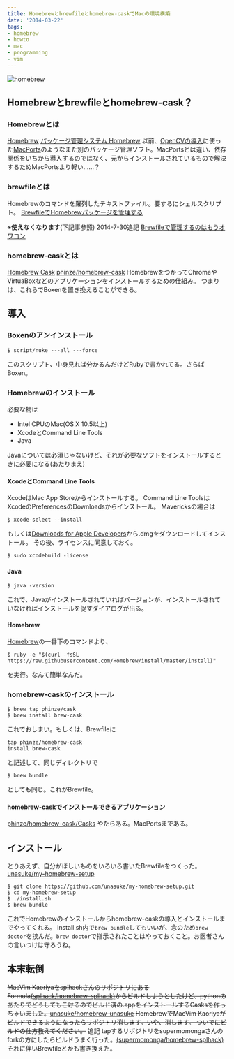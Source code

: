 ```yaml
---
title: Homebrewとbrewfileとhomebrew-caskでMacの環境構築
date: '2014-03-22'
tags:
- homebrew
- howto
- mac
- programming
- vim
---
```


![homebrew](2014/homebrew-environment-setup.png)

## Homebrewとbrewfileとhomebrew-cask？

### Homebrewとは

[Homebrew](http://brew.sh/)
[パッケージ管理システム Homebrew](http://qiita.com/b4b4r07/items/6efebc2f3d1cbbd393fc)
以前、[OpenCVの導入](articles/2013/2013-05-26-opencv-testprogram-on-xcode)に使った[MacPorts](http://www.macports.org/)のようなまた別のパッケージ管理ソフト。MacPortsとは違い、依存関係をいちから導入するのではなく、元からインストールされているもので解決するためMacPortsより軽い……？

### brewfileとは

Homebrewのコマンドを羅列したテキストファイル。要するにシェルスクリプト。
[BrewfileでHomebrewパッケージを管理する](http://deeeet.com/writing/2013/12/23/brewfile/)

※__使えなくなります__(下記事参照) 2014-7-30追記
[Brewfileで管理するのはもうオワコン](articles/2014/2014-07-28-brewfile-is-outdated)

### homebrew-caskとは

[Homebrew Cask](http://caskroom.io/)
[phinze/homebrew-cask](https://github.com/phinze/homebrew-cask)
HomebrewをつかってChromeやVirtuaBoxなどのアプリケーションをインストールするための仕組み。
つまりは、これらでBoxenを置き換えることができる。

## 導入

### Boxenのアンインストール

```shell
$ script/nuke ---all ---force
```

このスクリプト、中身見れば分かるんだけどRubyで書かれてる。さらばBoxen。

### Homebrewのインストール

必要な物は

- Intel CPUのMac(OS X 10.5以上)
- XcodeとCommand Line Tools
- Java

Javaについては必須じゃないけど、それが必要なソフトをインストールするときに必要になる(あたりまえ)

#### XcodeとCommand Line Tools

XcodeはMac App Storeからインストールする。
Command Line ToolsはXcodeのPreferencesのDownloadsからインストール。
Mavericksの場合は

```shell
$ xcode-select --install
```

もしくは[Downloads for Apple Developers](https://developer.apple.com/downloads/index.action)から.dmgをダウンロードしてインストール。
その後、ライセンスに同意しておく。

```shell
$ sudo xcodebuild -license
```

#### Java

```shell
$ java -version
```

これで、Javaがインストールされていればバージョンが、インストールされていなければインストールを促すダイアログが出る。

#### Homebrew

[Homebrew](http://brew.sh/)の一番下のコマンドより、

```shell
$ ruby -e "$(curl -fsSL https://raw.githubusercontent.com/Homebrew/install/master/install)"
```

を実行。なんて簡単なんだ。

### homebrew-caskのインストール

```shell
$ brew tap phinze/cask
$ brew install brew-cask
```

これでおしまい。もしくは、Brewfileに

```
tap phinze/homebrew-cask
install brew-cask
```

と記述して、同じディレクトリで

```shell
$ brew bundle
```

としても同じ。これがBrewfile。

#### homebrew-caskでインストールできるアプリケーション

[phinze/homebrew-cask/Casks](https://github.com/phinze/homebrew-cask/tree/master/Casks)
やたらある。MacPortsまである。

## インストール

とりあえず、自分がほしいものをいろいろ書いたBrewfileをつくった。
[unasuke/my-homebrew-setup](https://github.com/unasuke/my-homebrew-setup)

```shell
$ git clone https://github.com/unasuke/my-homebrew-setup.git
$ cd my-homebrew-setup
$ ./install.sh
$ brew bundle
```

これでHomebrewのインストールからhomebrew-caskの導入とインストールまでやってくれる。
install.sh内で`brew bundle`してもいいが、念のため`brew doctor`を挟んだ。`brew doctor`で指示されたことはやっておくこと。お医者さんの言いつけは守ろうね。

## 本末転倒

~~MacVim KaoriyaをsplhackさんのリポジトリにあるFormula[(splhack/homebrew-splhack)](https://github.com/splhack/homebrew-splhack)からビルドしようとしたけど、pythonのあたりでどうしてもこけるのでビルド済の.appをインストールするCasksを作っちゃいました。[unasuke/homebrew-unasuke](https://github.com/unasuke/homebrew-unasuke)
HomebrewでMacVim Kaoriyaがビルドできるようになったらリポジトリ消します。いや、消します。
ついでにビルドの仕方教えてください。~~
追記
tapするリポジトリをsupermomongaさんのforkの方にしたらビルドうまく行った。[(supermomonga/homebrew-splhack)](https://github.com/supermomonga/homebrew-splhack)
それに伴いBrewfileとかも書き換えた。
